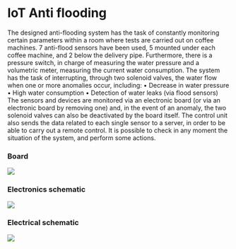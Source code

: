 
# IoT Anti flooding

The designed anti-flooding system has the task of constantly monitoring certain parameters within a room where tests are carried out on coffee machines.
7 anti-flood sensors have been used, 5 mounted under each coffee machine, and 2 below the delivery pipe.
Furthermore, there is a pressure switch, in charge of measuring the water pressure and a volumetric meter, measuring the current water consumption. 
The system has the task of interrupting, through two solenoid valves, the water flow when one or more anomalies occur, including:
• Decrease in water pressure
• High water consumption
• Detection of water leaks (via flood sensors)
The sensors and devices are monitored via an electronic board (or via an electronic board by removing one) and, in the event of an anomaly, the two solenoid valves can also be deactivated by the board itself.
The control unit also sends the data related to each single sensor to a server, in order to be able to carry out a remote control. It is possible to check in any moment the situation of the system, and perform some actions.

### Board
![](https://github.com/hamzahaddaoui/IoT-Anti-Flooding-System/blob/main/documentation/board.JPG)

### Electronics schematic

![](https://github.com/hamzahaddaoui/IoT-Anti-Flooding-System/blob/main/documentation/ProtoShield_Schematic.png)

### Electrical schematic

![](https://github.com/hamzahaddaoui/IoT-Anti-Flooding-System/blob/main/documentation/electric_schematic.png)
